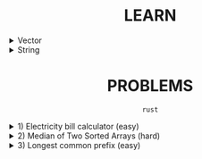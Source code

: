 <h1 align="center"> LEARN </h1>

<details>
  <summary> Vector </summary>  
  
  ### 1. Creating a Vector
  
  - **`new`**: Creates a new, empty vector.
  - **`with_capacity`**: Creates a new, empty vector with a specified capacity.
  - **`vec!`**: Macro for creating a vector with initial values.
  
  ```rust
  fn main() {
      let v: Vec<i32> = Vec::new();
      let v_with_capacity: Vec<i32> = Vec::with_capacity(10);
      let v_macro = vec![1, 2, 3, 4, 5];
  }
  ```
  
  ### 2. Adding Elements
  
  - **`push`**: Adds an element to the end of the vector.
  
  ```rust
  fn main() {
      let mut v = Vec::new();
      v.push(1);
      v.push(2);
      println!("{:?}", v); // Output: [1, 2]
  }
  ```
  
  ### 3. Removing Elements
  
  - **`pop`**: Removes the last element from the vector and returns it.
  
  ```rust
  fn main() {
      let mut v = vec![1, 2, 3];
      let last = v.pop();
      println!("{:?}, {:?}", v, last); // Output: [1, 2], Some(3)
  }
  ```
  
  - **`remove`**: Removes the element at a specified index.
  
  ```rust
  fn main() {
      let mut v = vec![1, 2, 3];
      let second = v.remove(1);
      println!("{:?}, {:?}", v, second); // Output: [1, 3], 2
  }
  ```
  
  ### 4. Accessing Elements
  
  - **`get`**: Returns an option reference to the element at the specified index.
  
  ```rust
  fn main() {
      let v = vec![1, 2, 3];
      match v.get(1) {
          Some(value) => println!("Value at index 1: {}", value),
          None => println!("No value at index 1"),
      }
  }
  ```
  
  - **Indexing**: Using square brackets to access elements (panics if out of bounds).
  
  ```rust
  fn main() {
      let v = vec![1, 2, 3];
      let first = v[0];
      println!("First element: {}", first); // Output: 1
  }
  ```
  
  ### 5. Iterating
  
  - **`iter`**: Returns an iterator over the vector.
  - **`iter_mut`**: Returns a mutable iterator over the vector.
  - **`into_iter`**: Consumes the vector and returns an iterator that takes ownership.
  
  ```rust
  fn main() {
      let v = vec![1, 2, 3];
      
      // Immutable iteration
      for val in v.iter() {
          println!("{}", val);
      }
      
      // Mutable iteration
      let mut v = vec![1, 2, 3];
      for val in v.iter_mut() {
          *val *= 2;
      }
      println!("{:?}", v); // Output: [2, 4, 6]
      
      // Consuming iteration
      for val in v.into_iter() {
          println!("{}", val);
      }
  }
  ```
  
  ### 6. Transforming and Extending
  
  - **`extend`**: Extends the vector by appending elements from an iterator.
  
  ```rust
  fn main() {
      let mut v = vec![1, 2, 3];
      v.extend(vec![4, 5, 6]);
      println!("{:?}", v); // Output: [1, 2, 3, 4, 5, 6]
  }
  ```
  
  - **`map`**: Transforms elements (used with iterators).
  
  ```rust
  fn main() {
      let v = vec![1, 2, 3];
      let v2: Vec<_> = v.iter().map(|x| x * 2).collect();
      println!("{:?}", v2); // Output: [2, 4, 6]
  }
  ```
  
  ### 7. Slicing
  
  - **`as_slice`**: Returns a slice of the whole vector.
  - **`split_at`**: Splits the vector at a given index.
  
  ```rust
  fn main() {
      let v = vec![1, 2, 3, 4, 5];
      let slice = v.as_slice();
      println!("{:?}", slice); // Output: [1, 2, 3, 4, 5]
      
      let (left, right) = v.split_at(2);
      println!("{:?}, {:?}", left, right); // Output: [1, 2], [3, 4, 5]
  }
  ```
  
  ### 8. Checking Properties
  
  - **`is_empty`**: Checks if the vector is empty.
  - **`len`**: Returns the number of elements in the vector.
  
  ```rust
  fn main() {
      let v: Vec<i32> = Vec::new();
      println!("Is empty: {}", v.is_empty()); // Output: true
      
      let v = vec![1, 2, 3];
      println!("Length: {}", v.len()); // Output: 3
  }
  ```
  
  ### 9. Sorting
  
  - **`sort`**: Sorts the vector in place.
  
  ```rust
  fn main() {
      let mut v = vec![3, 1, 2];
      v.sort();
      println!("{:?}", v); // Output: [1, 2, 3]
  }
  ```
  
  ### 10. Removing Elements by Condition
  
  - **`retain`**: Retains only the elements specified by the predicate.
  
  ```rust
  fn main() {
      let mut v = vec![1, 2, 3, 4, 5];
      v.retain(|&x| x % 2 == 0);
      println!("{:?}", v); // Output: [2, 4]
  }
  ```
</details>

<details>
  <summary> String </summary>
  
  ### 1. Creating and Initializing
  
  - **`new`**: Creates a new, empty `String`.
  - **`from`**: Creates a `String` from a `&str`.
  
  ```rust
  fn main() {
      let s1 = String::new();
      let s2 = String::from("hello");
  }
  ```
  
  ### 2. Appending
  
  - **`push`**: Appends a character to the end of a `String`.
  - **`push_str`**: Appends a string slice to the end of a `String`.
  
  ```rust
  fn main() {
      let mut s = String::from("hello");
      s.push(' ');
      s.push_str("world");
      println!("{}", s); // Output: "hello world"
  }
  ```
  
  ### 3. Accessing Characters and Slices
  
  - **`chars`**: Returns an iterator over the characters of the string.
  - **`get`**: Returns an option reference to a substring.
  
  ```rust
  fn main() {
      let s = String::from("hello");
      
      // Iterating over characters
      for c in s.chars() {
          println!("{}", c);
      }
  
      // Getting a substring
      if let Some(sub) = s.get(1..4) {
          println!("{}", sub); // Output: "ell"
      }
  }
  ```
  
  ### 4. Length and Capacity
  
  - **`len`**: Returns the number of bytes in the string.
  - **`is_empty`**: Checks if the string is empty.
  - **`capacity`**: Returns the total capacity of the string in bytes.
  
  ```rust
  fn main() {
      let s = String::from("hello");
      println!("Length: {}", s.len()); // Output: 5
      println!("Is empty: {}", s.is_empty()); // Output: false
      println!("Capacity: {}", s.capacity()); // Output: varies
  }
  ```
  
  ### 5. Modifying
  
  - **`clear`**: Clears the string, removing all contents.
  - **`replace`**: Replaces all matches of a pattern with another string.
  
  ```rust
  fn main() {
      let mut s = String::from("hello");
      s.clear();
      println!("Cleared string: '{}'", s); // Output: ""
  
      let s = String::from("hello world");
      let replaced = s.replace("world", "Rust");
      println!("Replaced string: {}", replaced); // Output: "hello Rust"
  }
  ```
  
  ### 6. Trimming and Splitting
  
  - **`trim`**: Removes whitespace from both ends of a string.
  - **`split`**: Splits the string on a pattern, returning an iterator.
  
  ```rust
  fn main() {
      let s = String::from("  hello  ");
      let trimmed = s.trim();
      println!("Trimmed: '{}'", trimmed); // Output: "hello"
  
      let s = String::from("hello world");
      for part in s.split(' ') {
          println!("{}", part); // Output: "hello" and "world"
      }
  }
  ```
  
  ### 7. Case Conversion
  
  - **`to_lowercase`**: Converts the string to lowercase.
  - **`to_uppercase`**: Converts the string to uppercase.
  
  ```rust
  fn main() {
      let s = String::from("HeLLo WoRLd");
      println!("Lowercase: {}", s.to_lowercase()); // Output: "hello world"
      println!("Uppercase: {}", s.to_uppercase()); // Output: "HELLO WORLD"
  }
  ```
  
  ### 8. Searching
  
  - **`contains`**: Checks if the string contains a substring.
  - **`find`**: Finds the byte index of the first occurrence of a pattern.
  
  ```rust
  fn main() {
      let s = String::from("hello world");
      println!("Contains 'world': {}", s.contains("world")); // Output: true
  
      if let Some(index) = s.find('o') {
          println!("First 'o' at index: {}", index); // Output: 4
      }
  }
  ```
  
  ### 9. Conversion
  
  - **`parse`**: Parses a string into another type that implements the `FromStr` trait.
  - **`as_str`**: Converts the `String` to a `&str`.
  
  ```rust
  fn main() {
      let s = String::from("42");
      let num: i32 = s.parse().expect("Not a number!");
      println!("Parsed number: {}", num); // Output: 42
  
      let s = String::from("hello");
      let slice: &str = s.as_str();
      println!("String slice: {}", slice); // Output: "hello"
  }
  ```
  
  ### 10. Concatenation
  
  - **`+` Operator**: Concatenates two strings.
  - **`format!` Macro**: Formats a string using the given arguments.
  
  ```rust
  fn main() {
      let s1 = String::from("hello");
      let s2 = String::from("world");
      let s3 = s1 + " " + &s2;
      println!("{}", s3); // Output: "hello world"
  
      let s1 = String::from("hello");
      let s2 = String::from("world");
      let s3 = format!("{} {}", s1, s2);
      println!("{}", s3); // Output: "hello world"
  }
  ```
</details>

<h1 align="center"> PROBLEMS </h1>

<div align="center">
  
  `rust`
</div>

<details>
  <summary>
    1) Electricity bill calculator (easy)
  </summary>

  ```rust
  // Electricity bill calculator
  // Level : easy
  // 
  // Calculate the electricity bill, 
  // The inputs will be previous and current reading of electricity/power used in units,
  // Output should be the total amount of price (unit price is given below)
  // unit price - 
  // for the first 0 to 100 units in the total units used - price per unit is 2
  // for the second 100 units, that is from 101 to 200 units - price per unit is 2.5
  // for the third 100 units, that is from 201 to 300 units - price per unit is 3
  // for the fourth 100 units, that is above 300 - price per unit is 4
  // eg. for a consumer who used 267 units of power - the bill will be 651 
  // for the first 100 units 100 times 2 is 200, second 100 unit 100 times 2.5 is 250, third remaining 67 units 67 times 3 is 201
  // the total of 200, 250 and 201 is 651
  
  
  use std::io::{Write, stdin, stdout};
  
  fn main(){
      let mut p_reading: String = String::new(); 
      print!("Enter the previous reading : ");
      stdout().flush().unwrap();
      stdin().read_line(&mut p_reading).expect("Something went wrong");
      let p_reading: i32 = p_reading.trim().parse().expect("Not a number");
  
      let mut c_reading: String = String::new(); 
      print!("Enter the current reading : ");
      stdout().flush().unwrap();
      stdin().read_line(&mut c_reading).expect("Something went wrong");
      let c_reading: i32 = c_reading.trim().parse().expect("Not a number");
  
      let used_units: i32 = c_reading - p_reading;
      let amount: f32 = calculate_unit_price(used_units);
      println!("amount is : {}", amount);
  }
  
  fn calculate_unit_price(used_units: i32) -> f32 {
      let used: f32 = (used_units as f32/100.0).ceil();
      match used {
          x if x < 1.0 => 0.0,
          1.0 => (used_units*2) as f32,
          2.0 => 100.0*2.0+((used_units-100) as f32)*2.5,
          3.0 => 100.0*4.5+((used_units-200) as f32)*3.0,
          _ => 100.0*7.5+((used_units-300) as f32)*4.0 
      }
  }
  ```
</details>

<details>
  <summary>
    2) Median of Two Sorted Arrays (hard) 
  </summary>
  
  ```rust
  // Median of two sorted arrays (Leetcode - Q.04)
  // Level: hard
  //
  // Given two sorted arrays nums1 and nums2 of size m and n respectively, return the median of the two sorted arrays.
  
  // The overall run time complexity should be O(log (m+n)).
  
  // Example 1:
  
  // Input: nums1 = [1,3], nums2 = [2]
  // Output: 2.00000
  // Explanation: merged array = [1,2,3] and median is 2.
  
  // Example 2:
  
  // Input: nums1 = [1,2], nums2 = [3,4]
  // Output: 2.50000
  // Explanation: merged array = [1,2,3,4] and median is (2 + 3) / 2 = 2.5.
  
  
  pub fn find_median_sorted_arrays(nums1: Vec<i32>, nums2: Vec<i32>) -> f64 {
      let l1: i32 = nums1.len() as i32;
      let l2: i32 = nums2.len() as i32;
      let t_len: i32 = l1 + l2;
      let middle: i32 = ((t_len - 1) as f32 / 2.0).ceil() as i32;
      let mut i: i32 = 0;
      let mut j: i32 = 0;
      let is_even: bool = t_len % 2 == 0;
      let mut amount: i32 = 0;
      let mut mean: f64 = 0.0;
      if l1 == 0 || l2 == 0 {
          if l1 == 0 {
              if is_even {
                  mean = (nums2[(middle-1) as usize] + nums2[middle as usize]) as f64 / 2.0;
              } else {
                  mean = nums2[middle as usize] as f64;
              }
          } else {
              if is_even {
                  mean = (nums1[(middle-1) as usize] + nums1[middle as usize]) as f64 / 2.0;
              } else {
                  mean = nums1[middle as usize] as f64;
              }
          }
      } else {
          for count in 0..=middle {
              if nums1[i as usize] < nums2[j as usize] {
                  if is_even && count == middle - 1 {
                      amount = amount + nums1[i as usize];
                  }
                  if count == middle {
                      amount = amount + nums1[i as usize];
                  }
                  i = i + 1;
              } else {
                  if is_even && count == middle - 1 {
                      amount = amount + nums2[j as usize];
                  }
                  if count == middle {
                      amount = amount + nums2[j as usize];
                  }
                  j = j + 1;
              }
              if i >= l1 || j >= l2 {
                  break;
              }
          }
          if (i+j-1) == middle {
              mean = if is_even { amount as f64/2.0 } else { amount as f64 };
          } else if j >= l2 {
              if (i+j-1) == middle-1 {
                  if is_even {
                      mean = (amount + nums1[(middle - j) as usize]) as f64 / 2.0;
                  } else {
                      mean = nums1[(middle - j) as usize] as f64;
                  }
              } else {
                  if is_even {
                      mean = (nums1[(middle-j-1) as usize] + nums1[(middle-j) as usize]) as f64 / 2.0;
                  } else {
                      mean = nums1[(middle - j) as usize] as f64;
                  }
              }
          } else if i >= l1 {
              if (i+j-1) == middle-1 {
                  if is_even {
                      mean = (amount + nums2[(middle - i) as usize]) as f64 / 2.0;
                  } else {
                      mean = nums2[(middle - i) as usize] as f64;
                  }
              } else {
                  if is_even {
                      mean = (nums2[(middle-i-1) as usize] + nums2[(middle-i) as usize]) as f64 / 2.0;
                  } else {
                      mean = nums2[(middle - i) as usize] as f64;
                  }
              }
          }
      }
      return mean;
  }
  fn main() {
      assert_eq!(2.5 , find_median_sorted_arrays(vec![1, 2], vec![3, 4]), "median should be 2.5");
      assert_eq!(1.0 , find_median_sorted_arrays(vec![], vec![1]), "median should be 1.2");
      assert_eq!(2.0 , find_median_sorted_arrays(vec![1, 2], vec![3]), "median should be 2.0");
      assert_eq!(4.0 , find_median_sorted_arrays(vec![1, 4, 6], vec![2, 3, 5, 7]), "median should be 4.0");
      println!("Test passed...");
  }
  ```
</details>

<details>
  <summary>
    3) Longest common prefix (easy)
  </summary>

  ```rust
  // Longest common prefix (Leetcode - Q.14)
  // Level : easy
  //
  // Write a function to find the longest common prefix string amongst an array of strings.
  
  // If there is no common prefix, return an empty string "".
  
  // Example 1:
  
  // Input: strs = ["flower","flow","flight"]
  // Output: "fl"
  
  // Example 2:
  
  // Input: strs = ["dog","racecar","car"]
  // Output: ""
  // Explanation: There is no common prefix among the input strings.
  
  // Constraints:
  
  //     1 <= strs.length <= 200
  //     0 <= strs[i].length <= 200
  //     strs[i] consists of only lowercase English letters.
  
  pub fn longest_common_prefix(strs: Vec<String>) -> String {
      if strs.len() == 0 {
          return String::new();
      } else if strs.len() == 1 {
           return strs[0].clone();
      }
      let mut string: String = String::new();
      let mut count: usize = 0;
      let test: String = strs[0].clone();
      loop {
          let mut flag: bool = false;
          for i in 0..strs.len() {
              if strs[i].len() == 0 {
                  flag = true;
                  break;
              }
              if test.get(count..=count) != strs[i].get(count..=count) {
                  flag = true;
                  break;
              } else {
                  if test.get(count..=count) == None {
                      flag = true;
                      break;
                  }
              }
          }
          if !flag {
              string.push_str(test.get(count..=count).unwrap());
              count = count + 1;
          } else {
              break;
          }
      }
      string
  }
  
  fn main() {
      let str: String = longest_common_prefix(vec!["flower".to_string(),"flow".to_string(),"flight".to_string()]);
      // let str: String = longest_common_prefix(vec!["".to_string(), "".to_string()]);
      // let str: String = longest_common_prefix(vec!["ab".to_string(), "a".to_string()]);
      // let str: String = longest_common_prefix(vec!["flower".to_string(), "flower".to_string()]);
      println!("longest common prefix is : {}", str);
  }
  ```
</details>
